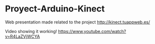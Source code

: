 # Proyect-Arduino-Kinect

Web presentation made related to the project
http://kinect.tuappweb.es/ 

Video showing it working!
https://www.youtube.com/watch?v=R4LaZVjWCYA
